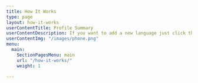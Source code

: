 ```yaml
---
title: How It Works
type: page
layout: how-it-works
userContentTitle: Profile Summary
userContentDescription: If you want to add a new language just click the Add icon on your Profile screen. In the Add new edit form, enter your language and specify its level. You can add multiple languages. In order to delete or edit your language click the respective language item on your Profile screen.
userContentImg: "/images/phone.png"
menu:
  main:
    SectionPagesMenu: main
    url: "/how-it-works/"
    weight: 1

---
```

